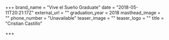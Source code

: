 +++
brand_name = "Vive el Sueño Graduate"
date = "2018-05-11T20:21:17Z"
external_url = ""
graduation_year = 2018
masthead_image = ""
phone_number = "Unavailable"
teaser_image = ""
teaser_logo = ""
title = "Cristian Castillo"

+++
